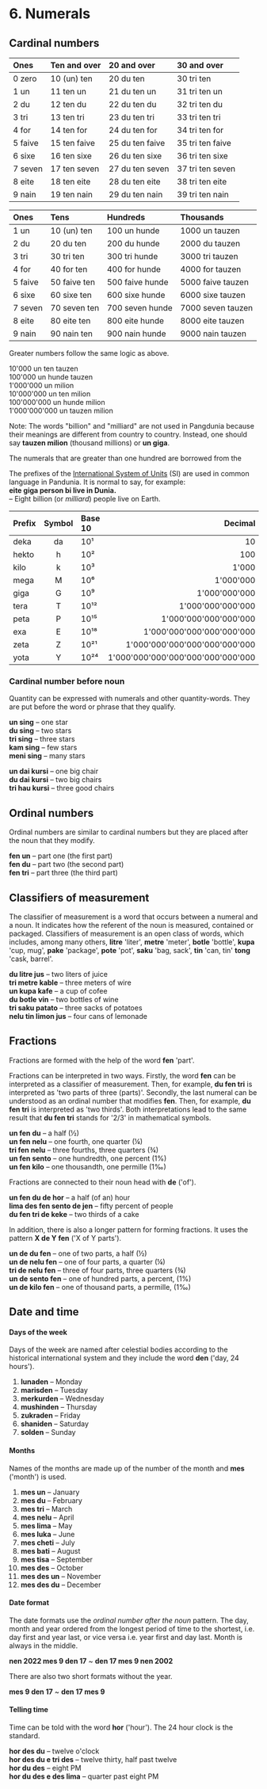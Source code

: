 
# 6. Numerals

## Cardinal numbers

| Ones    | Ten and over | 20 and over      | 30 and over      |
|:--------|:-------------|:-----------------|:-----------------|
| 0 zero  | 10 (un) ten  | 20 du ten        | 30 tri ten       |
| 1 un    | 11 ten un    | 21 du ten un     | 31 tri ten un    |
| 2 du    | 12 ten du    | 22 du ten du     | 32 tri ten du    |
| 3 tri   | 13 ten tri   | 23 du ten tri    | 33 tri ten tri   |
| 4 for   | 14 ten for   | 24 du ten for    | 34 tri ten for   |
| 5 faive | 15 ten faive | 25 du ten faive  | 35 tri ten faive |
| 6 sixe  | 16 ten sixe  | 26 du ten sixe   | 36 tri ten sixe  |
| 7 seven | 17 ten seven | 27 du ten seven  | 37 tri ten seven |
| 8 eite  | 18 ten eite  | 28 du ten eite   | 38 tri ten eite  |
| 9 nain  | 19 ten nain  | 29 du ten nain   | 39 tri ten nain  |

| Ones    |  Tens         | Hundreds        | Thousands        |
|:--------|:--------------|:----------------|:-----------------|
| 1 un    | 10 (un) ten  | 100 un hunde    | 1000 un tauzen    |
| 2 du    | 20 du ten    | 200 du hunde    | 2000 du tauzen    |
| 3 tri   | 30 tri ten   | 300 tri hunde   | 3000 tri tauzen   |
| 4 for   | 40 for ten   | 400 for hunde   | 4000 for tauzen   |
| 5 faive | 50 faive ten | 500 faive hunde | 5000 faive tauzen |
| 6 sixe  | 60 sixe ten  | 600 sixe hunde  | 6000 sixe tauzen  |
| 7 seven | 70 seven ten | 700 seven hunde | 7000 seven tauzen |
| 8 eite  | 80 eite ten  | 800 eite hunde  | 8000 eite tauzen  |
| 9 nain  | 90 nain ten  | 900 nain hunde  | 9000 nain tauzen  |

Greater numbers follow the same logic as above.

10'000 un ten tauzen  
100'000 un hunde tauzen  
1'000'000 un milion  
10'000'000 un ten milion  
100'000'000 un hunde milion  
1'000'000'000 un tauzen milion  

Note: The words "billion" and "milliard" are not used in Pangdunia
because their meanings are different from country to country.
Instead, one should say **tauzen milion** (thousand millions) or **un giga**.

The numerals that are greater than one hundred are borrowed from the

The prefixes of the [International System of Units](https://en.wikipedia.org/wiki/International_System_of_Units)
(SI) are used in common language in Pandunia.
It is normal to say, for example:  
**eite giga person bi live in Dunia.**  
– Eight billion (or _milliard_) people live on Earth.

| Prefix | Symbol | Base 10 | Decimal                        |
|:-------|:------:|:-----|----------------------------------:|
| deka   | da     | 10¹  |                                10 |
| hekto  | h      | 10²  |                               100 |
| kilo   | k      | 10³  |                             1'000 |
| mega   | M      | 10⁶  |                         1'000'000 |
| giga   | G      | 10⁹  |                     1'000'000'000 |
| tera   | T      | 10¹² |                 1'000'000'000'000 |
| peta   | P      | 10¹⁵ |             1'000'000'000'000'000 |
| exa    | E      | 10¹⁸ |         1'000'000'000'000'000'000 |
| zeta   | Z      | 10²¹ |     1'000'000'000'000'000'000'000 |
| yota   | Y      | 10²⁴ | 1'000'000'000'000'000'000'000'000 |


### Cardinal number before noun

Quantity can be expressed with numerals and other quantity-words.
They are put before the word or phrase that they qualify.

**un sing**
– one star  
**du sing**
– two stars  
**tri sing**
– three stars  
**kam sing**
– few stars  
**meni sing**
– many stars

**un dai kursi**
– one big chair  
**du dai kursi**
– two big chairs  
**tri hau kursi**
– three good chairs


## Ordinal numbers

Ordinal numbers are similar to cardinal numbers
but they are placed after the noun that they modify.

**fen un**
– part one (the first part)  
**fen du**
– part two (the second part)  
**fen tri**
– part three (the third part)


## Classifiers of measurement

The classifier of measurement is a word that occurs between a numeral and a noun.
It indicates how the referent of the noun is measured, contained or packaged.
Classifiers of measurement is an open class of words,
which includes, among many others,
**litre**
'liter',
**metre**
'meter',
**botle**
'bottle',
**kupa**
'cup, mug',
**pake**
'package',
**pote**
'pot',
**saku**
'bag, sack',
**tin**
'can, tin'
**tong**
'cask, barrel'.

**du litre jus**
– two liters of juice  
**tri metre kable**
– three meters of wire  
**un kupa kafe**
– a cup of cofee  
**du botle vin**
– two bottles of wine  
**tri saku patato**
– three sacks of potatoes  
**nelu tin limon jus**
– four cans of lemonade


## Fractions

Fractions are formed with the help of the word
**fen**
'part'.

Fractions can be interpreted in two ways.
Firstly, the word **fen** can be interpreted as a classifier of measurement.
Then, for example,
**du fen tri**
is interpreted as 'two parts of three (parts)'.
Secondly, the last numeral can be understood as an ordinal number that modifies **fen**.
Then, for example,
**du fen tri**
is interpreted as 'two thirds'.
Both interpretations lead to the same result that
**du fen tri**
stands for '2/3' in mathematical symbols.

**un fen du**
– a half (½)  
**un fen nelu**
– one fourth, one quarter (¼)  
**tri fen nelu**
– three fourths, three quarters (¾)  
**un fen sento**
– one hundredth, one percent (1%)  
**un fen kilo**
– one thousandth, one permille (1‰)

Fractions are connected to their noun head with
**de**
('of').

**un fen du de hor**
– a half (of an) hour  
**lima des fen sento de jen**
– fifty percent of people  
**du fen tri de keke**
– two thirds of a cake  


In addition, there is also a longer pattern for forming fractions.
It uses the pattern
**X de Y fen**
('X of Y parts').

**un de du fen**
– one of two parts, a half (½)  
**un de nelu fen**
– one of four parts, a quarter (¼)  
**tri de nelu fen**
– three of four parts, three quarters (¾)  
**un de sento fen**
– one of hundred parts, a percent, (1%)  
**un de kilo fen**
– one of thousand parts, a permille, (1‰)



## Date and time

#### Days of the week

Days of the week are named after celestial bodies according to the historical international system
and they include the word
**den**
('day, 24 hours').

1. **lunaden**
   – Monday
2. **marisden**
   – Tuesday
3. **merkurden**
   – Wednesday
4. **mushinden**
   – Thursday
5. **zukraden**
   – Friday
6. **shaniden**
   – Saturday
7. **solden**
   – Sunday

#### Months

Names of the months are made up of the number of the month and
**mes**
('month') is used.

1. **mes un**
   – January
2. **mes du**
   – February
3. **mes tri**
   – March
4. **mes nelu**
  – April
5. **mes lima**
  – May
6. **mes luka**
  – June
7. **mes cheti**
  – July
8. **mes bati**
  – August
9. **mes tisa**
  – September
10. **mes des**
  – October
11. **mes des un**
  – November
12. **mes des du**
  – December


#### Date format

The date formats use the *ordinal number after the noun* pattern.
The day, month and year ordered from the longest period of time to the shortest, i.e. day first and year last,
or vice versa i.e. year first and day last.
Month is always in the middle.

**nen 2022 mes 9 den 17**
~
**den 17 mes 9 nen 2002**

There are also two short formats without the year.

**mes 9 den 17**
~
**den 17 mes 9**



#### Telling time

Time can be told with the word
**hor**
('hour').
The 24 hour clock is the standard.

**hor des du**
– twelve o'clock  
**hor des du e tri des**
– twelve thirty, half past twelve  
**hor du des**
– eight PM  
**hor du des e des lima**
– quarter past eight PM


